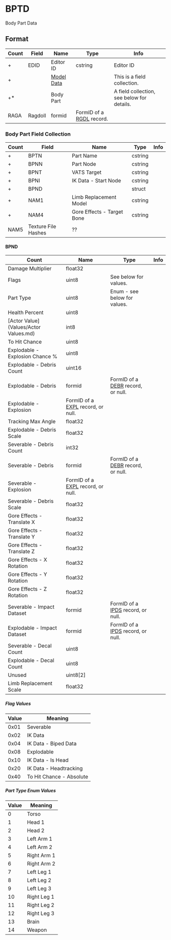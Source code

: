 BPTD
====

Body Part Data

## Format

Count | Field | Name | Type | Info
------|-------|------|------|-----
+ | EDID | Editor ID | cstring | Editor ID
+ | | [Model Data](Fields/Model.md) | | This is a field collection.
+* | | Body Part | | A field collection, see below for details.
 | RAGA | Ragdoll | formid | FormID of a [RGDL](RGDL.md) record.

### Body Part Field Collection

Count | Field | Name | Type | Info
------|-------|------|------|-----
+ | BPTN | Part Name | cstring |
+ | BPNN | Part Node | cstring |
+ | BPNT | VATS Target | cstring |
+ | BPNI | IK Data - Start Node | cstring |
+ | BPND | | struct |
+ | NAM1 | Limb Replacement Model | cstring |
+ | NAM4 | Gore Effects - Target Bone | cstring |
 | NAM5 | Texture File Hashes | ?? |

#### BPND

Count | Name | Type | Info
------|------|------|-----
 | Damage Multiplier | float32 |
 | Flags | uint8 | See below for values.
 | Part Type | uint8 | Enum - see below for values.
 | Health Percent | uint8 |
 | [Actor Value](Values/Actor Values.md) | int8 |
 | To Hit Chance | uint8 |
 | Explodable - Explosion Chance % | uint8 |
 | Explodable - Debris Count | uint16 |
 | Explodable - Debris | formid | FormID of a [DEBR](DEBR.md) record, or null.
 | Explodable - Explosion | FormID of a [EXPL](EXPL.md) record, or null.
 | Tracking Max Angle | float32 |
 | Explodable - Debris Scale | float32 |
 | Severable - Debris Count | int32 |
 | Severable - Debris | formid | FormID of a [DEBR](DEBR.md) record, or null.
 | Severable - Explosion | FormID of a [EXPL](EXPL.md) record, or null.
 | Severable - Debris Scale | float32 |
 | Gore Effects - Translate X | float32 |
 | Gore Effects - Translate Y | float32 |
 | Gore Effects - Translate Z | float32 |
 | Gore Effects - X Rotation | float32 | 
 | Gore Effects - Y Rotation | float32 |
 | Gore Effects - Z Rotation | float32 |
 | Severable - Impact Dataset | formid | FormID of a [IPDS](IPDS.md) record, or null.
 | Explodable - Impact Dataset | formid | FormID of a [IPDS](IPDS.md) record, or null.
 | Severable - Decal Count | uint8 |
 | Explodable - Decal Count | uint8 |
 | Unused | uint8[2] |
 | Limb Replacement Scale | float32 |
 
##### Flag Values

Value | Meaning
------|--------
0x01 | Severable
0x02 | IK Data
0x04 | IK Data - Biped Data
0x08 | Explodable
0x10 | IK Data - Is Head
0x20 | IK Data - Headtracking
0x40 | To Hit Chance - Absolute

##### Part Type Enum Values

Value | Meaning
------|--------
0 | Torso
1 | Head 1
2 | Head 2
3 | Left Arm 1
4 | Left Arm 2
5 | Right Arm 1
6 | Right Arm 2
7 | Left Leg 1
8 | Left Leg 2
9 | Left Leg 3
10 | Right Leg 1
11 | Right Leg 2
12 | Right Leg 3
13 | Brain
14 | Weapon
